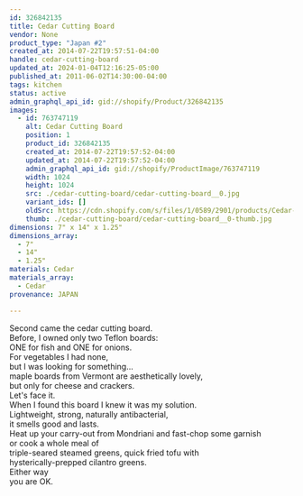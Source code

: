 ```yaml
---
id: 326842135
title: Cedar Cutting Board
vendor: None
product_type: "Japan #2"
created_at: 2014-07-22T19:57:51-04:00
handle: cedar-cutting-board
updated_at: 2024-01-04T12:16:25-05:00
published_at: 2011-06-02T14:30:00-04:00
tags: kitchen
status: active
admin_graphql_api_id: gid://shopify/Product/326842135
images:
  - id: 763747119
    alt: Cedar Cutting Board
    position: 1
    product_id: 326842135
    created_at: 2014-07-22T19:57:52-04:00
    updated_at: 2014-07-22T19:57:52-04:00
    admin_graphql_api_id: gid://shopify/ProductImage/763747119
    width: 1024
    height: 1024
    src: ./cedar-cutting-board/cedar-cutting-board__0.jpg
    variant_ids: []
    oldSrc: https://cdn.shopify.com/s/files/1/0589/2901/products/Cedar-Cutting-Board_1.jpeg?v=1406073472
    thumb: ./cedar-cutting-board/cedar-cutting-board__0-thumb.jpg
dimensions: 7" x 14" x 1.25"
dimensions_array:
  - 7"
  - 14"
  - 1.25"
materials: Cedar
materials_array:
  - Cedar
provenance: JAPAN

---
```


Second came the cedar cutting board.  
Before, I owned only two Teflon boards:  
ONE for fish and ONE for onions.  
For vegetables I had none,  
but I was looking for something...  
maple boards from Vermont are aesthetically lovely,  
but only for cheese and crackers.  
Let's face it.  
When I found this board I knew it was my solution.  
Lightweight, strong, naturally antibacterial,  
it smells good and lasts.  
Heat up your carry-out from Mondriani and fast-chop some garnish  
or cook a whole meal of  
triple-seared steamed greens, quick fried tofu with  
hysterically-prepped cilantro greens.  
Either way  
you are OK.